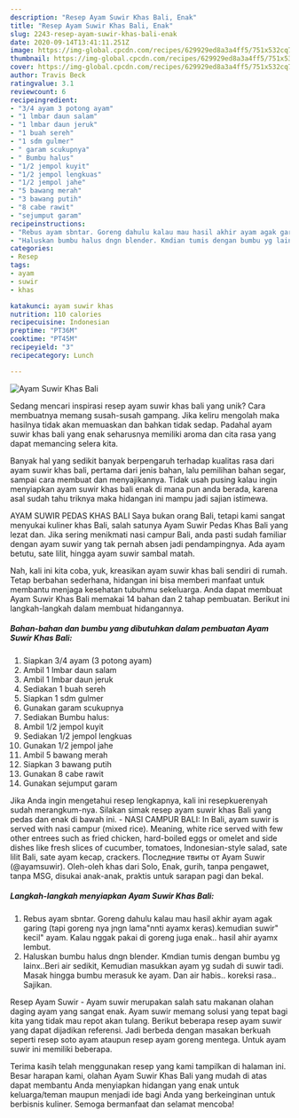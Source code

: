 ```yaml
---
description: "Resep Ayam Suwir Khas Bali, Enak"
title: "Resep Ayam Suwir Khas Bali, Enak"
slug: 2243-resep-ayam-suwir-khas-bali-enak
date: 2020-09-14T13:41:11.251Z
image: https://img-global.cpcdn.com/recipes/629929ed8a3a4ff5/751x532cq70/ayam-suwir-khas-bali-foto-resep-utama.jpg
thumbnail: https://img-global.cpcdn.com/recipes/629929ed8a3a4ff5/751x532cq70/ayam-suwir-khas-bali-foto-resep-utama.jpg
cover: https://img-global.cpcdn.com/recipes/629929ed8a3a4ff5/751x532cq70/ayam-suwir-khas-bali-foto-resep-utama.jpg
author: Travis Beck
ratingvalue: 3.1
reviewcount: 6
recipeingredient:
- "3/4 ayam 3 potong ayam"
- "1 lmbar daun salam"
- "1 lmbar daun jeruk"
- "1 buah sereh"
- "1 sdm gulmer"
- " garam scukupnya"
- " Bumbu halus"
- "1/2 jempol kuyit"
- "1/2 jempol lengkuas"
- "1/2 jempol jahe"
- "5 bawang merah"
- "3 bawang putih"
- "8 cabe rawit"
- "sejumput garam"
recipeinstructions:
- "Rebus ayam sbntar. Goreng dahulu kalau mau hasil akhir ayam agak garing (tapi goreng nya jngn lama&#34;nnti ayamx keras).kemudian suwir&#34; kecil&#34; ayam. Kalau nggak pakai di goreng juga enak.. hasil ahir ayamx lembut."
- "Haluskan bumbu halus dngn blender. Kmdian tumis dengan bumbu yg lainx..Beri air sedikit, Kemudian masukkan ayam yg sudah di suwir tadi. Masak hingga bumbu merasuk ke ayam. Dan air habis.. koreksi rasa.. Sajikan."
categories:
- Resep
tags:
- ayam
- suwir
- khas

katakunci: ayam suwir khas 
nutrition: 110 calories
recipecuisine: Indonesian
preptime: "PT36M"
cooktime: "PT45M"
recipeyield: "3"
recipecategory: Lunch

---
```



![Ayam Suwir Khas Bali](https://img-global.cpcdn.com/recipes/629929ed8a3a4ff5/751x532cq70/ayam-suwir-khas-bali-foto-resep-utama.jpg)

Sedang mencari inspirasi resep ayam suwir khas bali yang unik? Cara membuatnya memang susah-susah gampang. Jika keliru mengolah maka hasilnya tidak akan memuaskan dan bahkan tidak sedap. Padahal ayam suwir khas bali yang enak seharusnya memiliki aroma dan cita rasa yang dapat memancing selera kita.

Banyak hal yang sedikit banyak berpengaruh terhadap kualitas rasa dari ayam suwir khas bali, pertama dari jenis bahan, lalu pemilihan bahan segar, sampai cara membuat dan menyajikannya. Tidak usah pusing kalau ingin menyiapkan ayam suwir khas bali enak di mana pun anda berada, karena asal sudah tahu triknya maka hidangan ini mampu jadi sajian istimewa.

AYAM SUWIR PEDAS KHAS BALI Saya bukan orang Bali, tetapi kami sangat menyukai kuliner khas Bali, salah satunya Ayam Suwir Pedas Khas Bali yang lezat dan. Jika sering menikmati nasi campur Bali, anda pasti sudah familiar dengan ayam suwir yang tak pernah absen jadi pendampingnya. Ada ayam betutu, sate lilit, hingga ayam suwir sambal matah.


Nah, kali ini kita coba, yuk, kreasikan ayam suwir khas bali sendiri di rumah. Tetap berbahan sederhana, hidangan ini bisa memberi manfaat untuk membantu menjaga kesehatan tubuhmu sekeluarga. Anda dapat membuat Ayam Suwir Khas Bali memakai 14 bahan dan 2 tahap pembuatan. Berikut ini langkah-langkah dalam membuat hidangannya.

<!--inarticleads1-->

##### Bahan-bahan dan bumbu yang dibutuhkan dalam pembuatan Ayam Suwir Khas Bali:

1. Siapkan 3/4 ayam (3 potong ayam)
1. Ambil 1 lmbar daun salam
1. Ambil 1 lmbar daun jeruk
1. Sediakan 1 buah sereh
1. Siapkan 1 sdm gulmer
1. Gunakan  garam scukupnya
1. Sediakan  Bumbu halus:
1. Ambil 1/2 jempol kuyit
1. Sediakan 1/2 jempol lengkuas
1. Gunakan 1/2 jempol jahe
1. Ambil 5 bawang merah
1. Siapkan 3 bawang putih
1. Gunakan 8 cabe rawit
1. Gunakan sejumput garam


Jika Anda ingin mengetahui resep lengkapnya, kali ini resepkuerenyah sudah merangkum-nya. Silakan simak resep ayam suwir khas Bali yang pedas dan enak di bawah ini. - NASI CAMPUR BALI: In Bali, ayam suwir is served with nasi campur (mixed rice). Meaning, white rice served with few other entrees such as fried chicken, hard-boiled eggs or omelet and side dishes like fresh slices of cucumber, tomatoes, Indonesian-style salad, sate lilit Bali, sate ayam kecap, crackers. Последние твиты от Ayam Suwir (@ayamsuwir). Oleh-oleh khas dari Solo, Enak, gurih, tanpa pengawet, tanpa MSG, disukai anak-anak, praktis untuk sarapan pagi dan bekal. 

<!--inarticleads2-->

##### Langkah-langkah menyiapkan Ayam Suwir Khas Bali:

1. Rebus ayam sbntar. Goreng dahulu kalau mau hasil akhir ayam agak garing (tapi goreng nya jngn lama&#34;nnti ayamx keras).kemudian suwir&#34; kecil&#34; ayam. Kalau nggak pakai di goreng juga enak.. hasil ahir ayamx lembut.
1. Haluskan bumbu halus dngn blender. Kmdian tumis dengan bumbu yg lainx..Beri air sedikit, Kemudian masukkan ayam yg sudah di suwir tadi. Masak hingga bumbu merasuk ke ayam. Dan air habis.. koreksi rasa.. Sajikan.


Resep Ayam Suwir - Ayam suwir merupakan salah satu makanan olahan daging ayam yang sangat enak. Ayam suwir memang solusi yang tepat bagi kita yang tidak mau repot akan tulang. Berikut beberapa resep ayam suwir yang dapat dijadikan referensi. Jadi berbeda dengan masakan berkuah seperti resep soto ayam ataupun resep ayam goreng mentega. Untuk ayam suwir ini memiliki beberapa. 

Terima kasih telah menggunakan resep yang kami tampilkan di halaman ini. Besar harapan kami, olahan Ayam Suwir Khas Bali yang mudah di atas dapat membantu Anda menyiapkan hidangan yang enak untuk keluarga/teman maupun menjadi ide bagi Anda yang berkeinginan untuk berbisnis kuliner. Semoga bermanfaat dan selamat mencoba!
